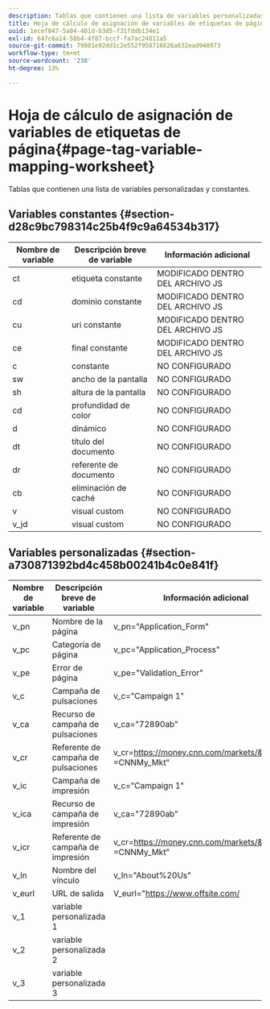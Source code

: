```yaml
---
description: Tablas que contienen una lista de variables personalizadas y constantes.
title: Hoja de cálculo de asignación de variables de etiquetas de página
uuid: 1ecef047-5a04-401d-b3d5-f31fddb134e1
exl-id: 647c6a14-58b4-4f87-bccf-fa7ac24811a5
source-git-commit: 79981e92dd1c2e552f958716626a632ead940973
workflow-type: tm+mt
source-wordcount: '238'
ht-degree: 13%

---
```


# Hoja de cálculo de asignación de variables de etiquetas de página{#page-tag-variable-mapping-worksheet}

Tablas que contienen una lista de variables personalizadas y constantes.

## Variables constantes {#section-d28c9bc798314c25b4f9c9a64534b317}

| Nombre de variable | Descripción breve de variable | Información adicional |
|---|---|---|
| ct | etiqueta constante | MODIFICADO DENTRO DEL ARCHIVO JS |
| cd | dominio constante | MODIFICADO DENTRO DEL ARCHIVO JS |
| cu | uri constante | MODIFICADO DENTRO DEL ARCHIVO JS |
| ce | final constante | MODIFICADO DENTRO DEL ARCHIVO JS |
| c | constante | NO CONFIGURADO |
| sw | ancho de la pantalla | NO CONFIGURADO |
| sh | altura de la pantalla | NO CONFIGURADO |
| cd | profundidad de color | NO CONFIGURADO |
| d | dinámico | NO CONFIGURADO |
| dt | título del documento | NO CONFIGURADO |
| dr | referente de documento | NO CONFIGURADO |
| cb | eliminación de caché | NO CONFIGURADO |
| v | visual custom | NO CONFIGURADO |
| v_jd | visual custom | NO CONFIGURADO |

## Variables personalizadas {#section-a730871392bd4c458b00241b4c0e841f}

| Nombre de variable | Descripción breve de variable | Información adicional |
|---|---|---|
| v_pn | Nombre de la página | v_pn=&quot;Application_Form&quot; |
| v_pc | Categoría de página | v_pc=&quot;Application_Process&quot; |
| v_pe | Error de página | v_pe=&quot;Validation_Error&quot; |
| v_c | Campaña de pulsaciones | v_c=&quot;Campaign 1&quot; |
| v_ca | Recurso de campaña de pulsaciones | v_ca=&quot;72890ab&quot; |
| v_cr | Referente de campaña de pulsaciones | v_cr=https://money.cnn.com/markets/&amp;v_cp =CNNMy_Mkt&quot; |
| v_ic | Campaña de impresión | v_c=&quot;Campaign 1&quot; |
| v_ica | Recurso de campaña de impresión | v_ca=&quot;72890ab&quot; |
| v_icr | Referente de campaña de impresión | v_cr=https://money.cnn.com/markets/&amp;v_cp =CNNMy_Mkt&quot; |
| v_ln | Nombre del vínculo | v_ln=&quot;About%20Us&quot; |
| v_eurl | URL de salida | V_eurl=&quot;https://www.offsite.com/ |
| v_1 | variable personalizada 1 |  |
| v_2 | variable personalizada 2 |  |
| v_3 | variable personalizada 3 |  |
